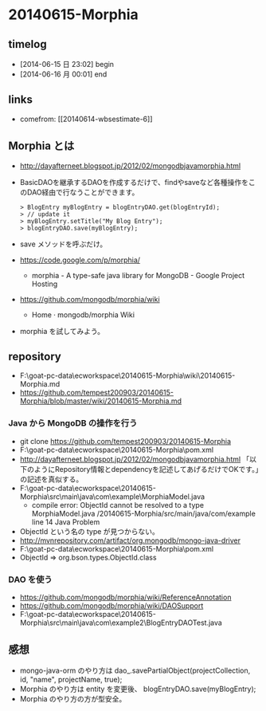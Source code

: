 # 20140615-Morphia #

## timelog ##

- [2014-06-15 日 23:02] begin
- [2014-06-16 月 00:01] end

## links ##

- comefrom: [[20140614-wbsestimate-6]]

## Morphia とは ##

- http://dayafterneet.blogspot.jp/2012/02/mongodbjavamorphia.html
- BasicDAOを継承するDAOを作成するだけで、findやsaveなど各種操作をこのDAO経由で行なうことができます。

    ```
    > BlogEntry myBlogEntry = blogEntryDAO.get(blogEntryId);
    > // update it
    > myBlogEntry.setTitle("My Blog Entry");
    > blogEntryDAO.save(myBlogEntry);
    ```

- save メソッドを呼ぶだけ。
- https://code.google.com/p/morphia/
    - morphia - A type-safe java library for MongoDB - Google Project Hosting
- https://github.com/mongodb/morphia/wiki
    - Home · mongodb/morphia Wiki
- morphia を試してみよう。

## repository

- F:\goat-pc-data\ecworkspace\20140615-Morphia\wiki\20140615-Morphia.md
- https://github.com/tempest200903/20140615-Morphia/blob/master/wiki/20140615-Morphia.md

### Java から MongoDB の操作を行う ###

- git clone https://github.com/tempest200903/20140615-Morphia
- F:\goat-pc-data\ecworkspace\20140615-Morphia\pom.xml
- http://dayafterneet.blogspot.jp/2012/02/mongodbjavamorphia.html
  「以下のようにRepository情報とdependencyを記述してあげるだけでOKです。」の記述を真似する。
- F:\goat-pc-data\ecworkspace\20140615-Morphia\src\main\java\com\example\MorphiaModel.java
    - compile error: ObjectId cannot be resolved to a type	MorphiaModel.java	/20140615-Morphia/src/main/java/com/example	line 14	Java Problem
- ObjectId という名の type が見つからない。
- http://mvnrepository.com/artifact/org.mongodb/mongo-java-driver
- F:\goat-pc-data\ecworkspace\20140615-Morphia\pom.xml
- ObjectId => org.bson.types.ObjectId.class

### DAO を使う ###

- https://github.com/mongodb/morphia/wiki/ReferenceAnnotation
- https://github.com/mongodb/morphia/wiki/DAOSupport
- F:\goat-pc-data\ecworkspace\20140615-Morphia\src\main\java\com\example2\BlogEntryDAOTest.java

## 感想 ##

- mongo-java-orm のやり方は
  dao_.savePartialObject(projectCollection, id, "name", projectName, true);
- Morphia のやり方は
  entity を変更後、 blogEntryDAO.save(myBlogEntry);
- Morphia のやり方の方が型安全。


